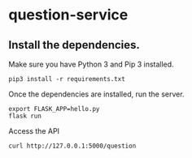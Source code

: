 # question-service

## Install the dependencies.

Make sure you have Python 3 and Pip 3 installed.

```
pip3 install -r requirements.txt
```

Once the dependencies are installed, run the server.

```
export FLASK_APP=hello.py
flask run
```

Access the API

```
curl http://127.0.0.1:5000/question
```
